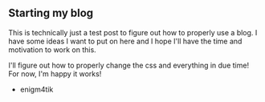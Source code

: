 ## Starting my blog

This is technically just a test post to figure out how to properly use a blog.
I have some ideas I want to put on here and I hope I'll have the time and motivation to work on this. 

I'll figure out how to properly change the css and everything in due time!
For now, I'm happy it works!

- enigm4tik